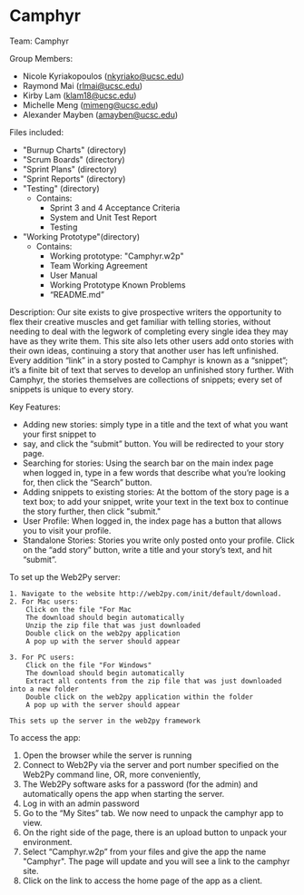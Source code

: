 # Camphyr
Team: Camphyr


Group Members:  
- Nicole Kyriakopoulos (nkyriako@ucsc.edu)    
- Raymond Mai (rlmai@ucsc.edu)  
- Kirby Lam (klam18@ucsc.edu)  
- Michelle Meng (mimeng@ucsc.edu)  
- Alexander Mayben (amayben@ucsc.edu)  


Files included:  
- "Burnup Charts"    (directory)  
- "Scrum Boards"     (directory)  
- "Sprint Plans"     (directory)  
- "Sprint Reports"   (directory)  
- "Testing"	     (directory)  
  - Contains:  
    - Sprint 3 and 4 Acceptance Criteria  
    - System and Unit Test Report  
    - Testing  
- "Working Prototype"(directory)  
  - Contains:  
    - Working prototype: "Camphyr.w2p"  
    - Team Working Agreement  
    - User Manual  
    - Working Prototype Known Problems  
    - “README.md”  
	
	
Description: 
Our site exists to give prospective writers the opportunity to flex their creative muscles and get
familiar with telling stories, without needing to deal with the legwork of completing every single idea they may
have as they write them.  This site also lets other users add onto stories with their own ideas, continuing a story
that another user has left unfinished.  Every addition “link” in a story posted to Camphyr is known as a “snippet”;
it’s a finite bit of text that serves to develop an unfinished story further. With Camphyr, the stories themselves 
are collections of snippets; every set of snippets is unique to every story.
	
	
Key Features: 	
- Adding new stories: simply type in a title and the text of what you want your first snippet to
- say, and click the “submit” button.  You will be redirected to your story page.
- Searching for stories: Using the search bar on the main index page when logged in, type in a few
words that describe what you’re looking for, then click the “Search” button.
- Adding snippets to existing stories: At the bottom of the story page is a text box; to add your snippet,
write your text in the text box to continue the story further, then click "submit."
- User Profile: When logged in, the index page has a button that allows you to visit your profile. 
- Standalone Stories: Stories you write only posted onto your profile. Click on the “add story” button, 
write a title and your story’s text, and hit “submit”.
	
	
To set up the Web2Py server: 
	
	1. Navigate to the website http://web2py.com/init/default/download.
	2. For Mac users:
		Click on the file "For Mac
		The download should begin automatically
		Unzip the zip file that was just downloaded
		Double click on the web2py application
		A pop up with the server should appear
		
	3. For PC users:
		Click on the file "For Windows"
		The download should begin automatically
		Extract all contents from the zip file that was just downloaded into a new folder
		Double click on the web2py application within the folder
		A pop up with the server should appear
	
	This sets up the server in the web2py framework

To access the app:
1. Open the browser while the server is running 
2. Connect to Web2Py via the server and port number specified on the Web2Py command line, OR, more conveniently,
3. The Web2Py software asks for a password (for the admin) and automatically opens the app when starting the server.
4. Log in with an admin password 
5. Go to the “My Sites” tab. We now need to unpack the camphyr app to view.
6. On the right side of the page, there is an upload button to unpack your environment.
7. Select “Camphyr.w2p” from your files and give the app the name "Camphyr". The page will update and you will see a link to the camphyr site.
8. Click on the link to access the home page of the app as a client.

